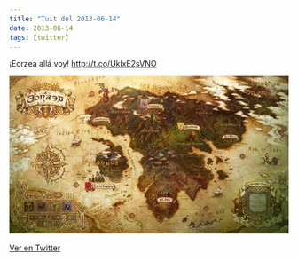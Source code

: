 ```yaml
---
title: "Tuit del 2013-06-14"
date: 2013-06-14
tags: [twitter]
---
```


¡Eorzea allá voy! http://t.co/UklxE2sVNO

![Imagen](/assets/images/345621785322074113-BMvlLr1CMAAbPDC.jpg)

[Ver en Twitter](https://twitter.com/i/web/status/345621785322074113)
